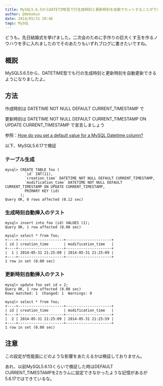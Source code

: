 ```yaml
---
title: MySQL5.6.5からDATETIME型で行生成時刻と更新時刻を自動でセットすることができるようになりましたよ
author: @dekokun
date: 2014/05/31 20:46
tags: MySQL
---
```


どうも。先日結婚式を挙げました。二次会のために手作りの巨大くす玉を作るノウハウを手に入れましたのでそのあたりもいずれブログに書きたいですね。

## 概説

MySQL5.6.5から、DATETIME型でも行の生成時刻と更新時刻を自動更新できるようになりましたよ。

## 方法

作成時刻は DATETIME NOT NULL DEFAULT CURRENT_TIMESTAMP で

更新時刻は DATETIME NOT NULL DEFAULT CURRENT_TIMESTAMP ON UPDATE CURRENT_TIMESTAMP で宣言しましょう

参照：[How do you set a default value for a MySQL Datetime column?](http://localhost/posts/2014-05-31.html)

以下、MySQL5.6.17で検証

### テーブル生成

    mysql> CREATE TABLE foo (
             `id` INT(11),
             `creation_time` DATETIME NOT NULL DEFAULT CURRENT_TIMESTAMP,
             `modification_time` DATETIME NOT NULL DEFAULT CURRENT_TIMESTAMP ON UPDATE CURRENT_TIMESTAMP,
             PRIMARY KEY (id)
           );
    Query OK, 0 rows affected (0.12 sec)

### 生成時刻自動挿入のテスト

     
    mysql> insert into foo (id) VALUES (1);
    Query OK, 1 row affected (0.00 sec)
    
    mysql> select * from foo;
    +----+---------------------+---------------------+
    | id | creation_time       | modification_time   |
    +----+---------------------+---------------------+
    |  1 | 2014-05-31 21:25:09 | 2014-05-31 21:25:09 |
    +----+---------------------+---------------------+
    1 row in set (0.00 sec)

     

### 更新時刻自動挿入のテスト

    mysql> update foo set id = 2;
    Query OK, 1 row affected (0.00 sec)
    Rows matched: 1  Changed: 1  Warnings: 0

    mysql> select * from foo;
    +----+---------------------+---------------------+
    | id | creation_time       | modification_time   |
    +----+---------------------+---------------------+
    |  2 | 2014-05-31 21:25:09 | 2014-05-31 21:25:59 |
    +----+---------------------+---------------------+
    1 row in set (0.00 sec)


## 注意

この設定が性能面にどのような影響をあたえるかは検証しておりません。

あれ、以前MySQL5.6.13くらいで検証した時はDEFAULT CURRENT_TIMESTAMPを2カラムに設定できなかったような記憶があるが5.6.17ではできているな。

